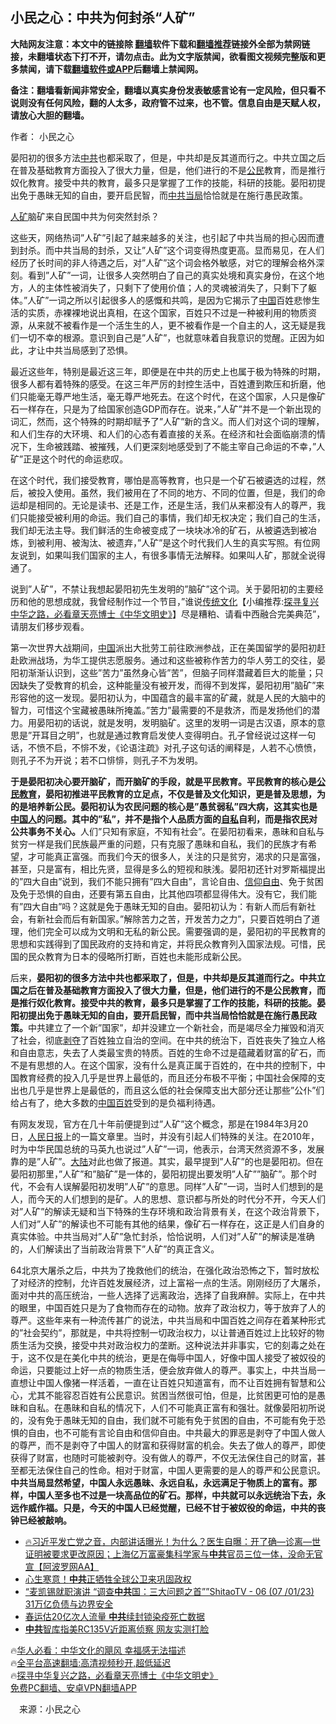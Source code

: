  <!-- 面包屑导航 --> <h2>小民之心：中共为何封杀“人矿”</h2> <p class="notice"><b>大陆网友注意：本文中的链接除 <a href="https://github.com/bannedbook/fanqiang" >翻墙</a>软件下载和<a href="https://github.com/killgcd/justmysocks/blob/master/README.md">翻墙推荐</a>链接外全部为禁网链接，未翻墙状态下打不开，请勿点击。此为文字版禁闻，欲看图文视频完整版和更多禁闻，请下载<a href="https://github.com/bannedbook/fanqiang">翻墙软件或APP</a>后翻墙上禁闻网。</p><p>备注：翻墙看新闻非常安全，翻墙以真实身份发表敏感言论有一定风险，但只看不说则没有任何风险，翻的人太多，政府管不过来，也不管。信息自由是天赋人权，请放心大胆的翻墙。</b></p>  <div class="entry"> <p>作者： 小民之心</p> <p id="summary">晏阳初的很多方法<a href="https://www.bannedbook.org/bnews/tag/%e4%b8%ad%e5%85%b1/" class="st_tag internal_tag" rel="tag" title="标签 中共 下的日志">中共</a>也都采取了，但是，中共却是反其道而行之。中共立国之后在普及基础教育方面投入了很大力量，但是，他们进行的不是<a href="https://www.bannedbook.org/bnews/tag/%e5%85%ac%e6%b0%91/" class="st_tag internal_tag" rel="tag" title="标签 公民 下的日志">公民</a>教育，而是推行奴化教育。接受中共的教育，最多只是掌握了工作的技能，科研的技能。晏阳初提出免于愚昧无知的自由，要开启民智，而<a href="https://www.bannedbook.org/bnews/tag/%E4%B8%AD%E5%85%B1%E5%BD%93%E5%B1%80/" class="st_tag internal_tag" rel="tag" title="标签 中共当局 下的日志">中共当局</a>恰恰就是在施行愚民政策。</p> <p><a href="https://www.bannedbook.org/bnews/tag/%e4%ba%ba%e7%9f%bf/" class="st_tag internal_tag" rel="tag" title="标签 人矿 下的日志">人矿</a>脑矿来自民国中共为何突然封杀？</p>  <p>这些天，网络热词&#8221;人矿&#8221;引起了越来越多的关注，也引起了中共当局的担心因而遭到封杀。而中共当局的封杀，又让&#8221;人矿&#8221;这个词变得热度更高。显而易见，在人们经历了长时间的非人待遇之后，对&#8221;人矿&#8221;这个词会格外敏感，对它的理解会格外深刻。看到&#8221;人矿&#8221;一词，让很多人突然明白了自己的真实处境和真实身份，在这个地方，人的主体性被消失了，只剩下了使用价值；人的灵魂被消失了，只剩下了躯体。&#8221;人矿&#8221;一词之所以引起很多人的感慨和共鸣，是因为它揭示了<span class='wp_keywordlink_affiliate'><a href="https://www.bannedbook.org/" title="中国" target="_blank">中国</a></span>百姓悲惨生活的实质，赤裸裸地说出真相，在这个国家，百姓只不过是一种被利用的物质资源，从来就不被看作是一个活生生的人，更不被看作是一个自主的人，这无疑是我们一切不幸的根源。意识到自己是&#8221;人矿&#8221;，也就意味着自我意识的觉醒。正因为如此，才让中共当局感到了恐惧。</p> <p>最近这些年，特别是最近这三年，即便是在中共的历史上也属于极为特殊的时期，很多人都有着特殊的感受。在这三年严厉的封控生活中，百姓遭到欺压和折磨，他们只能毫无尊严地生活，毫无尊严地死去。在这个时代，在这个国家，人只是像矿石一样存在，只是为了给国家创造GDP而存在。说来，&#8221;人矿&#8221;并不是一个新出现的词汇，然而，这个特殊的时期却赋予了&#8221;人矿&#8221;新的含义。而人们对这个词的理解，和人们生存的大环境、和人们的心态有着直接的关系。在经济和社会面临崩溃的情况下，生命被践踏、被摧残，人们更深刻地感受到了不能主宰自己命运的不幸，&#8221;人矿&#8221;正是这个时代的命运悲叹。</p> <p>在这个时代，我们接受教育，哪怕是高等教育，也只是一个矿石被遴选的过程，然后，被投入使用。虽然，我们被用在了不同的地方、不同的位置，但是，我们的命运却是相同的。无论是读书、还是工作，还是生活，我们从来都没有人的尊严，我们只能接受被利用的命运。我们自己的事情，我们却无权决定；我们自己的生活，我们却无法主导。我们鲜活的生命被变成了一块块冰冷的矿石，从被遴选到被冶炼，到被利用、被淘汰、被遗弃，&#8221;人矿&#8221;是这个时代我们人生的真实写照。有位网友说到，如果叫我们国家的主人，有很多事情无法解释。如果叫人矿，那就全说得通了。</p>  <p>说到&#8221;人矿&#8221;，不禁让我想起晏阳初先生发明的&#8221;脑矿&#8221;这个词。关于晏阳初的主要经历和他的思想成就，我曾经制作过一个节目，&#8221;谁说<span class='wp_keywordlink'><a href="https://www.bannedbook.org/bnews/tculture/" title="中华传统文化" target="_blank">传统文化</a></span>【小编推荐:<a href='https://www.bannedbook.org/bnews/comments/20220808/1768773.html' target='_blank'>探寻复兴中华之路，必看章天亮博士《中华文明史》</a>】尽是糟粕、请看中西融合完美典范&#8221;，请朋友们移步观看。</p> <p>第一次世界大战期间，<a href="https://www.bannedbook.org/bnews/tag/%E4%B8%AD%E5%9B%BD/" class="st_tag internal_tag" rel="tag" title="标签 中国 下的日志">中国</a>派出大批劳工前往欧洲参战，正在美国留学的晏阳初赶赴欧洲战场，为华工提供志愿服务。通过和这些被称作苦力的华人劳工的交往，晏阳初渐渐认识到，这些&#8221;苦力&#8221;虽然身心皆&#8221;苦&#8221;，但脑子同样潜藏着巨大的能量；只因缺失了受教育的机会，这种能量没有被开发，而得不到发挥，晏阳初用&#8221;脑矿&#8221;来形容他的这一发现。晏阳初认为，中国蕴含的最丰富的矿藏，就是人民的大脑中的智力，可惜这个宝藏被愚昧所掩盖。&#8221;苦力&#8221;最需要的不是救济，而是发扬他们的潜力。用晏阳初的话说，就是发明，发明脑矿。这里的发明一词是古汉语，原本的意思是&#8221;开耳目之明&#8221;，也就是通过教育启发使人变得明白。孔子曾经说过这样一句话，不愤不启，不悱不发，《论语注疏》对孔子这句话的阐释是，人若不心愤愤，则孔子不为开说；若不口悱悱，则孔子不为发明。</p> <p><strong>于是晏阳初决心要开脑矿，而开脑矿的手段，就是平民教育。平民教育的核心是<a href="https://www.bannedbook.org/bnews/tag/%E5%85%AC%E6%B0%91%E6%95%99%E8%82%B2/" class="st_tag internal_tag" rel="tag" title="标签 公民教育 下的日志">公民教育</a>，晏阳初推进平民教育的立足点，不仅是普及文化知识，更是普及思想，为的是培养新公民。晏阳初认为农民问题的核心是&#8221;愚贫弱私&#8221;四大病，这其实也是<a href="https://www.bannedbook.org/bnews/tag/%e4%b8%ad%e5%9b%bd%e4%ba%ba/" class="st_tag internal_tag" rel="tag" title="标签 中国人 下的日志">中国人</a>的问题。其中的&#8221;私&#8221;，并不是指个人品质方面的<a href="https://www.bannedbook.org/bnews/tag/%E8%87%AA%E7%A7%81/" class="st_tag internal_tag" rel="tag" title="标签 自私 下的日志">自私</a>自利，而是指农民对公共事务不关心。</strong>人们&#8221;只知有家庭，不知有社会&#8221;。在晏阳初看来，愚昧和自私与贫穷一样是我们民族最严重的问题，只有克服了愚昧和自私，我们的民族才有希望，才可能真正富强。而我们今天的很多人，关注的只是贫穷，渴求的只是富强，甚至，只是富有，相比先贤，显得是多么的短视和肤浅。晏阳初还针对罗斯福提出的&#8221;四大自由&#8221;说到，我们不能只拥有&#8221;四大自由&#8221;，言论自由、<span class='wp_keywordlink'><a href="https://www.bannedbook.org/forum11/topic307.html" title="禁片：在中国宗教信仰自由吗？" target="_blank">信仰自由</a></span>、免于贫困及免于恐惧的自由，还要有第五自由，比其他四项都显得伟大。没有它，我们能有&#8221;四大自由&#8221;吗？这就是免于愚昧无知的自由。晏阳初认为：有新人而后有新社会，有新社会而后有新国家。&#8221;解除苦力之苦，开发苦力之力&#8221;，只要百姓明白了道理，他们完全可以成为文明和无私的新公民。需要强调的是，晏阳初的平民教育的思想和实践得到了国民政府的支持和肯定，并将民众教育列入国家法规。可惜，民国的民众教育为日本的侵略所打断，百姓也未能形成新公民。</p>  <p>后来，<strong>晏阳初的很多方法中共也都采取了，但是，中共却是反其道而行之。中共立国之后在普及基础教育方面投入了很大力量，但是，他们进行的不是公民教育，而是推行奴化教育。接受中共的教育，最多只是掌握了工作的技能，科研的技能。晏阳初提出免于愚昧无知的自由，要开启民智，而中共当局恰恰就是在施行愚民政策。</strong>中共建立了一个新&#8221;国家&#8221;，却并没建立一个新社会，而是竭尽全力摧毁和消灭了社会，彻底<span class='wp_keywordlink'><a href="https://www.bannedbook.org/forum2/topic21.html" title="《剥夺》 黄建民 著" target="_blank">剥夺</a></span>了百姓独立自治的空间。在中共的统治下，百姓丧失了独立人格和自由意志，失去了人类最宝贵的特质。百姓的生命不过是蕴藏着财富的矿石，而不是有思想的人。在这个国家，没有什么是真正属于百姓的，在中共的控制下，中国教育经费的投入几乎是世界上最低的，而且还分布极不平衡；中国社会保障的支出也几乎是世界上是最低的，而且这么低的社会保障支出大部分还让那些&#8221;公仆&#8221;们给占有了，绝大多数的<a href="https://www.bannedbook.org/bnews/tag/%e4%b8%ad%e5%9b%bd%e7%99%be%e5%a7%93/" class="st_tag internal_tag" rel="tag" title="标签 中国百姓 下的日志">中国百姓</a>受到的是负福利待遇。</p> <p>有网友发现，官方在几十年前便提到过&#8221;人矿&#8221;这个概念，那是在1984年3月20日，<span class='wp_keywordlink'><a href="https://www.bannedbook.org/forum2/topic109.html" title="透视人民日报" target="_blank">人民日报</a></span>上的一篇文章里。当时，并没有引起人们特殊的关注。在2010年，时为中华民国总统的马英九也说过&#8221;人矿&#8221;一词，他表示，台湾天然资源不多，发展靠的是&#8221;人矿&#8221;。<span class='wp_keywordlink_affiliate'><a href="https://www.bannedbook.org/" title="大陆" target="_blank">大陆</a></span>对此也做了报道。其实，最早提到&#8221;人矿&#8221;的也是晏阳初。但在晏阳初那里，&#8221;人矿&#8221;和&#8221;脑矿&#8221;是一体的，晏阳初提出要发明&#8221;人矿&#8221;&#8221;脑矿&#8221;。那个时代，不会有人误解晏阳初发明&#8221;人矿&#8221;的意思。同样&#8221;人矿&#8221;一词，当时人们想到的是人，而今天的人们想到的是矿。人的思想、意识都与所处的时代分不开，今天人们对&#8221;人矿&#8221;的解读无疑和当下特殊的生存环境和政治背景有关，在这个政治背景下，人们对&#8221;人矿&#8221;的解读也不可能有其他的结果，像矿石一样存在，这正是人们自身的真实体验。中共当局对&#8221;人矿&#8221;急忙封杀，恰恰说明，人们对&#8221;人矿&#8221;的解读是准确的，人们解读出了当前政治背景下&#8221;人矿&#8221;的真正含义。</p> <p>64北京大屠杀之后，中共为了挽救他们的统治，在强化政治恐怖之下，暂时放松了对经济的控制，允许百姓发展经济，过上富裕一点的生活。刚刚经历了大屠杀，面对中共的高压统治，一些人选择了远离政治，选择了自我麻醉。实际上，在中共的眼里，中国百姓只是为了食物而存在的动物。放弃了政治权力，等于放弃了人的尊严。这些年来有一种流传甚广的说法，中共当局和中国百姓之间存在着某种形式的&#8221;社会契约&#8221;，那就是，中共将控制一切政治权力，以让普通百姓过上比较好的物质生活为交换，接受中共对政治权力的垄断。这种说法并非事实，它的刻毒之处在于，这不仅是在美化中共的统治，更是在侮辱中国人，好像中国人接受了被奴役的命运，只要能过上好一点的物质生活，便会放弃做人的尊严。事实上，中共当局一直想让中国人像猪一样活着，一直在让百姓只知道富有，而不让百姓拥有智慧和公心，尤其不能容忍百姓有公民意识。贫困当然很可怕，但是，比贫困更可怕的是愚昧和自私。在愚昧和自私的情况下，人们不可能真正富有和强壮。就像晏阳初所说的，没有免于愚昧无知的自由，我们就不可能有免于贫困的自由，不可能有免于恐惧的自由，也不可能有言论自由和信仰自由。中共最大的罪恶是剥夺了中国人做人的尊严，而不是剥夺了中国人的财富和获得财富的机会。失去了做人的尊严，即使获得了财富，也随时可能被剥夺。没有做人的尊严，不仅无法保住自己的财富，甚至都无法保住自己的性命。相对于财富，中国人更需要的是人的尊严和公民意识。<strong>中共当局显然希望，中国人永远愚昧、永远自私，永远满足于物质上的富有。那样，中国人至多也不过是一块高品位的矿石。那样，中共就可以永远统治下去，永远作威作福。只是，今天的中国人已经觉醒，已经不甘于被奴役的命运，中共的丧钟已经被敲响。</strong></p>  <!--<div id="taboola-mid-1"></div>--><ul class='op-related-articles' title='相关阅读'> <li><a href='https://www.bannedbook.org/bnews/bannedvideo/20230108/1833658.html' target='_blank'>🔥习近平发亡党之音，内部讲话曝光！为什么？医生自曝：开了确—诊离—世证明被要求更改原因；上海亿万富豪集科学家与<b>中共</b>官员三位一体，没命无官宣【阿波罗网AA】</a></li> <li><a href='https://www.bannedbook.org/bnews/cbnews/20230108/1833634.html' target='_blank'>心生寒意！<b>中共</b>正牺牲全球公卫来巩固政权</a></li> <li><a href='https://www.bannedbook.org/bnews/sohnews/20230108/1833632.html' target='_blank'>“麦凯锡就职演讲 “调查<b>中共</b>国：三大问题之首””ShitaoTV - 06 (07 /01/23) 31万亿负债与边界安全</a></li> <li><a href='https://www.bannedbook.org/bnews/bannedvideo/20230108/1833625.html' target='_blank'>春运估20亿次人流量 <b>中共</b>续封锁染疫死亡数据</a></li> <li><a href='https://www.bannedbook.org/bnews/cbnews/20230108/1833619.html' target='_blank'><b>中共</b>智库指美RC135V近距离侦察 网友实测打脸</a></li> </ul> <p class="texttj"> 🔥<a href="https://www.bannedbook.org/bnews/comments/20220220/1694796.html" target="_blank">华人必看：中华文化的飓风 幸福感无法描述</a><br/> 🔥<a href="https://github.com/bannedbook/fanqiang/wiki/V2ray%E6%9C%BA%E5%9C%BA" target="_blank">全平台高速翻墙:高清视频秒开,超低延迟</a><br/> 🔥<a href="https://www.bannedbook.org/bnews/comments/20220808/1768773.html" target="_blank">探寻中华复兴之路，必看章天亮博士《中华文明史》</a><br/> <a href="https://github.com/bannedbook/fanqiang/wiki/%E7%A6%81%E9%97%BB%E7%BD%91%E5%AE%89%E5%8D%93%E7%BF%BB%E5%A2%99%E6%96%B0%E9%97%BBAPP" target="_blank">免费PC翻墙、安卓VPN翻墙APP</a><br/> </p><p class="src-info">　来源：小民之心 </p><a name='sharetosocial'></a> <div style="margin-bottom:5px;padding-bottom:5px;clear:both"> <div id="archive-pix-1" class="banner-ads"> <!-- AuctionX Display platform tag START --> <div id="27602x728x90x621x_ADSLOT1" clicktrack="%%CLICK_URL_ESC%%"></div>  <!-- AuctionX Display platform tag END --> </div> <div id="archive-pix-2" class="banner-ads"> <!-- AuctionX Display platform tag START --> <div id="27556x300x250x621x_ADSLOT1" clicktrack="%%CLICK_URL_ESC%%" style="margin:0 auto;text-align:center"></div>  <!-- AuctionX Display platform tag END --> </div> </div>  <div id="archive-pix-1" class="banner-ads"> <!-- AuctionX Display platform tag START --> <div id="27603x728x90x621x_ADSLOT1" clicktrack="%%CLICK_URL_ESC%%"></div>  <!-- AuctionX Display platform tag END --> </div> </div><!--END ENTRY--> 